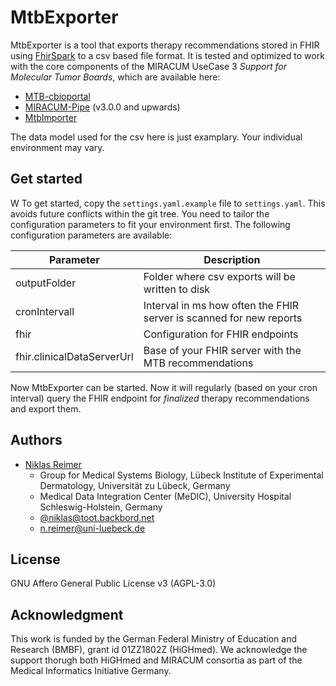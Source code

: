 # MtbExporter

MtbExporter is a tool that exports therapy recommendations stored in FHIR using [FhirSpark](https://github.com/buschlab/fhirspark) to a csv based file format.
It is tested and optimized to work with the core components of the MIRACUM UseCase 3 *Support for Molecular Tumor Boards*, which are available here:

- [MTB-cbioportal](https://github.com/buschlab/MTB-cbioportal)
- [MIRACUM-Pipe](https://github.com/AG-Boerries/MIRACUM-Pipe) (v3.0.0 and upwards)
- [MtbImporter](https://github.com/buschlab/MtbImporter)

The data model used for the csv here is just examplary. Your individual environment may vary.

## Get started
W
To get started, copy the `settings.yaml.example` file to `settings.yaml`. This avoids future conflicts within the git tree. You need to tailor the configuration parameters to fit your environment first. The following configuration parameters are available:

| Parameter                  | Description                                                         |
|----------------------------|---------------------------------------------------------------------|
| outputFolder               | Folder where csv exports will be written to disk                    |
| cronIntervall              | Interval in ms how often the FHIR server is scanned for new reports |
| fhir                       | Configuration for FHIR endpoints                                    |
| fhir.clinicalDataServerUrl | Base of your FHIR server with the MTB recommendations               |

Now MtbExporter can be started. Now it will regularly (based on your cron interval) query the FHIR endpoint for *finalized* therapy recommendations and export them.

## Authors

- [Niklas Reimer](https://medsysbio-luebeck.de/team/niklas-reimer/)
  - Group for Medical Systems Biology, Lübeck Institute of Experimental Dermatology, Universität zu Lübeck, Germany
  - Medical Data Integration Center (MeDIC), University Hospital Schleswig-Holstein, Germany
  - [@niklas@toot.backbord.net ](https://toot.backbord.net/@niklas)
  - [n.reimer@uni-luebeck.de](mailto:n.reimer@uni-luebeck.de)

## License

GNU Affero General Public License v3 (AGPL-3.0)

## Acknowledgment

This work is funded by the German Federal Ministry of Education and Research (BMBF), grant id 01ZZ1802Z (HiGHmed).
We acknowledge the support thorugh both HiGHmed and MIRACUM consortia as part of the Medical Informatics Initiative Germany.